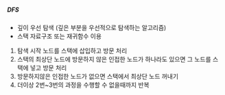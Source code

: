 ##### DFS
- 깊이 우선 탐색 (깊은 부분을 우선적으로 탐색하는 알고리즘)
- 스택 자료구조 또는 재귀함수 이용
1) 탐색 시작 노드를 스택에 삽입하고 방문 처리
2) 스택의 최상단 노드에 방문하지 않은 인접한 노드가 하나라도 있으면 그 노드를 스택에 넣고 방문 처리
3) 방문하지않은 인접한 노드가 없으면 스택에서 최상단 노드 꺼내기
4) 더이상 2번~3번의 과정을 수행할 수 없을때까지 반복 
